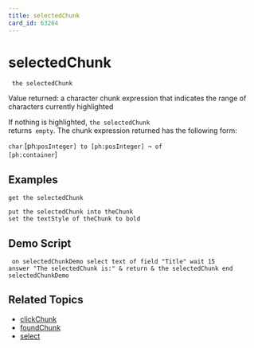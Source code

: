 ```yaml
---
title: selectedChunk
card_id: 63264
---
```


# selectedChunk

<code><pre>
the selectedChunk
</pre></code>

Value returned: a character chunk expression that indicates the range of characters currently highlighted

If nothing is highlighted, <code>the selectedChunk </code>returns<code> empty</code>. The chunk expression returned has the following form:

<code>char</code> [ph:<code>posInteger] to [ph:posInteger] ¬     of [ph:container</code>] 


## Examples

```
get the selectedChunk

put the selectedChunk into theChunk
set the textStyle of theChunk to bold
```

## Demo Script

<code><pre>
on selectedChunkDemo
   select text of field "Title"
   wait 15
   answer "The selectedChunk is:" & return & the selectedChunk
 end selectedChunkDemo
</pre></code>

## Related Topics

* [clickChunk](/HyperTalkReference/functions/clickChunk)
* [foundChunk](/HyperTalkReference/functions/foundChunk)
* [select](/HyperTalkReference/commands/select)
